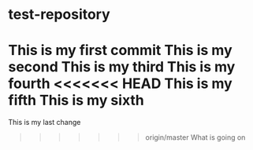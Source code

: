 # test-repository

This is my first commit
This is my second
This is my third
This is my fourth
<<<<<<< HEAD
This is my fifth
This is my sixth
=======
This is my last change
>>>>>>> origin/master
What is going on
